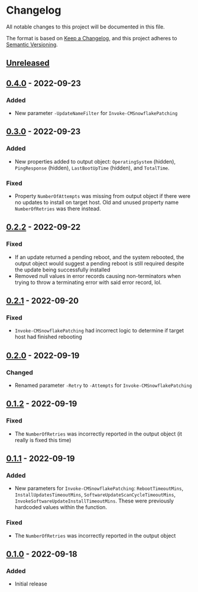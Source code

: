 # Changelog
All notable changes to this project will be documented in this file.

The format is based on [Keep a Changelog](https://keepachangelog.com/en/1.0.0/),
and this project adheres to [Semantic Versioning](https://semver.org/spec/v2.0.0.html).

## [Unreleased]

## [0.4.0] - 2022-09-23
### Added
- New parameter `-UpdateNameFilter` for `Invoke-CMSnowflakePatching`

## [0.3.0] - 2022-09-23
### Added
- New properties added to output object: `OperatingSystem` (hidden), `PingResponse` (hidden), `LastBootUpTime` (hidden), and `TotalTime`.

### Fixed
- Property `NumberOfAttempts` was missing from output object if there were no updates to install on target host. Old and unused property name `NumberOfRetries` was there instead.

## [0.2.2] - 2022-09-22
### Fixed
- If an update returned a pending reboot, and the system rebooted, the output object would suggest a pending reboot is still required despite the update being successfully installed
- Removed null values in error records causing non-terminators when trying to throw a terminating error with said error record, lol.

## [0.2.1] - 2022-09-20
### Fixed
- `Invoke-CMSnowflakePatching` had incorrect logic to determine if target host had finished rebooting

## [0.2.0] - 2022-09-19
### Changed
- Renamed parameter `-Retry` to `-Attempts` for `Invoke-CMSnowflakePatching`

## [0.1.2] - 2022-09-19

### Fixed
- The `NumberOfRetries` was incorrectly reported in the output object (it really is fixed this time)

## [0.1.1] - 2022-09-19
### Added
- New parameters for `Invoke-CMSnowflakePatching`: `RebootTimeoutMins`, `InstallUpdatesTimeoutMins`, `SoftwareUpdateScanCycleTimeoutMins`, `InvokeSoftwareUpdateInstallTimeoutMins`. These were previously hardcoded values within the function.

### Fixed
- The `NumberOfRetries` was incorrectly reported in the output object

## [0.1.0] - 2022-09-18
### Added
- Initial release

[Unreleased]: https://github.com/codaamok/PSCMSnowflakePatching/compare/0.4.0..HEAD
[0.4.0]: https://github.com/codaamok/PSCMSnowflakePatching/compare/0.3.0..0.4.0
[0.3.0]: https://github.com/codaamok/PSCMSnowflakePatching/compare/0.2.2..0.3.0
[0.2.2]: https://github.com/codaamok/PSCMSnowflakePatching/compare/0.2.1..0.2.2
[0.2.1]: https://github.com/codaamok/PSCMSnowflakePatching/compare/0.2.0..0.2.1
[0.2.0]: https://github.com/codaamok/PSCMSnowflakePatching/compare/0.1.2..0.2.0
[0.1.2]: https://github.com/codaamok/PSCMSnowflakePatching/compare/0.1.1..0.1.2
[0.1.1]: https://github.com/codaamok/PSCMSnowflakePatching/compare/0.1.0..0.1.1
[0.1.0]: https://github.com/codaamok/PSCMSnowflakePatching/tree/0.1.0